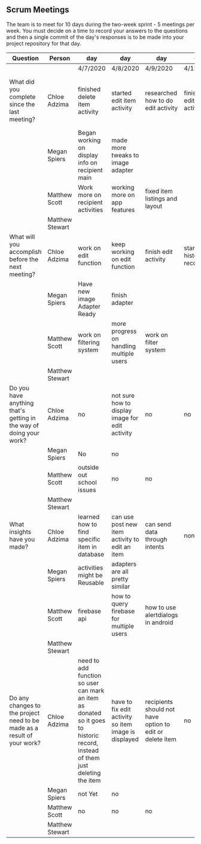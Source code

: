 ## Scrum Meetings
The team is to meet for 10 days during the two-week sprint - 5 meetings per week. You must decide on a time to record your answers to the questions and then a single commit of the day's responses is to be made into your project repository for that day.

Question    |          Person                                             | day | day | day | day | day | day | day |day | day | day |
------------|---------------------------------------------------------------------|-----|-----|-----|-----|-----|-----|-----|----|-----|-----| 
| | | 4/7/2020 | 4/8/2020 | 4/9/2020 | 4/11/2020 | 4/12/2020
| What did you complete since the last meeting? | Chloe Adzima | finished delete item activity | started edit item activity | researched how to do edit activity | finished edit activity | made new activity so users can click on item to see all item details
|            | Megan Spiers | Began working on display info on recipient main | made more tweaks to image adapter
|            | Matthew Scott |   Work more on recipient activities | working more on app features | fixed item listings and layout
|            | Matthew Stewart |
| What will you accomplish before the next meeting? | Chloe Adzima | work on edit function | keep working on edit function | finish edit activity | start donor historic record | make option for adding item to historic record
|            | Megan Spiers | Have new image Adapter Ready | finish adapter
|            | Matthew Scott |   work on filtering system | more progress on handling multiple users | work on filter system
|            | Matthew Stewart |
| Do you have anything that's getting in the way of doing your work? | Chloe Adzima | no | not sure how to display image for edit activity | no | no | no
|            | Megan Spiers | No | no
|            | Matthew Scott |   outside out school issues | no | no
|            | Matthew Stewart |
| What insights have you made? |Chloe Adzima | learned how to find specific item in database | can use post new item activity to edit an item | can send data through intents | none | can change methods when reusing activities
|            | Megan Spiers | activities might be Reusable | adapters are all pretty similar 
|            | Matthew Scott |   firebase api | how to query firebase for multiple users | how to use alertdialogs in android
|            | Matthew Stewart |
| Do any changes to the project need to be made as a result of your work? | Chloe Adzima | need to add function so user can mark an item as donated so it goes to historic record, instead of them just deleting the item | have to fix edit activity so item image is displayed | recipients should not have option to edit or delete item | no | donors and recipients should have different options when interacting with items
|            | Megan Spiers | not Yet | no
|            | Matthew Scott |   no | no | no
|            | Matthew Stewart |
